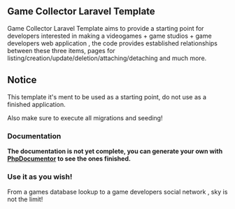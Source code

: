 ## Game Collector Laravel Template

Game Collector Laravel Template aims to provide a starting point for developers interested in making a videogames + game studios + game developers web application , the code provides established relationships between these three items, pages for listing/creation/update/deletion/attaching/detaching and much more.

## Notice

This template it's ment to be used as a starting point, do not use as a finished application.

Also make sure to execute all migrations and seeding! 

### Documentation

**The documentation is not yet complete, you can generate your own with [PhpDocumentor](http://www.phpdoc.org) to see the ones finished.**

### Use it as you wish! 

From a games database lookup to a game developers social network , sky is not the limit! 